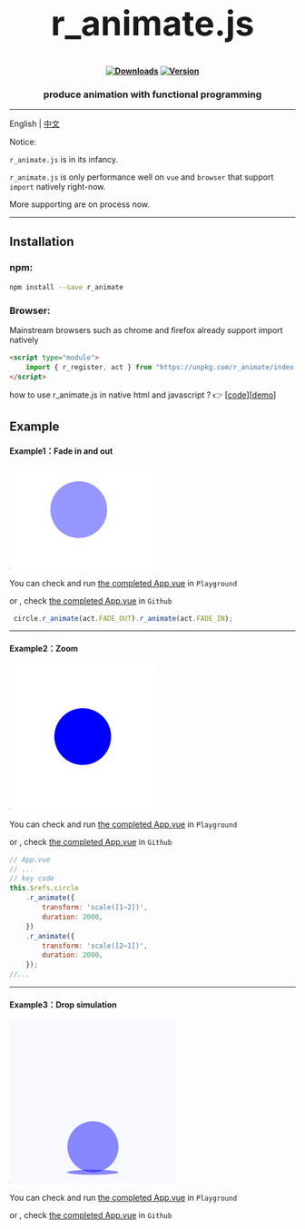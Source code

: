 <h1 align="center" style="font-size:60px;font-weight:bolder">r_animate.js</h1>

<h4 align="center">

[![Downloads][npm-downloads-src]][npm-downloads-href]
[![Version][npm-version-src]][npm-version-href]

</h4>

<h3 align="center">produce animation with functional programming</h3>

---

English | [中文](https://r1ader.gitbook.io/r_animate_cn/)

Notice: 

`r_animate.js` is in its infancy.

`r_animate.js` is only performance well on `vue` and `browser` that support `import` natively right-now. 
        
More supporting are on process now.

[npm-downloads-src]: https://img.shields.io/npm/dt/r_animate.svg?style=flat&color=darkgreen
[npm-downloads-href]: https://www.npmjs.com/package/r_animate

[npm-version-src]: https://img.shields.io/npm/v/r_animate/latest.svg?style=flat&color=darkorange&label=version
[npm-version-href]: https://www.npmjs.com/package/r_animate

---

## Installation

### npm:
```bash
npm install --save r_animate 
```

### Browser:
Mainstream browsers such as chrome and firefox already support import natively

```html
<script type="module">
    import { r_register, act } from "https://unpkg.com/r_animate/index.js";
</script>
```
how to use r_animate.js in native html and javascript ? 👉
[[code](https://github.com/r1ader/r_animate/blob/main/code/test.html)][[demo](https://r1ader.github.io/r_animate/code/test.html)]

## Example

#### Example1：Fade in and out

![](./image/example_1_cn.gif)

You can check and run [the completed App.vue](https://stackblitz.com/edit/vue-ufvvux) in `Playground`

or , check [the completed App.vue](https://github.com/r1ader/r_animate/blob/main/code/example_1.vue) in `Github` 

```javascript
 circle.r_animate(act.FADE_OUT).r_animate(act.FADE_IN);
```

---

#### Example2：Zoom

![](./image/example_2_cn.gif)


You can check and run [the completed App.vue](https://stackblitz.com/edit/vue-zpshvy) in `Playground`

or , check [the completed App.vue](https://github.com/r1ader/r_animate/blob/main/code/example_2.vue) in `Github`

```javascript
// App.vue
// ...
// key code
this.$refs.circle
    .r_animate({
        transform: 'scale([1~2])',
        duration: 2000,
    })
    .r_animate({
        transform: 'scale([2~1])',
        duration: 2000,
    });
//...
```

---

#### Example3：Drop simulation

![](./image/example_3_cn.gif)

You can check and run [the completed App.vue](https://stackblitz.com/edit/vue-fdkv5z) in `Playground`

or , check [the completed App.vue](https://github.com/r1ader/r_animate/blob/main/code/example_3.vue) in `Github`

